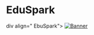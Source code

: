 # EduSpark
div align="  EbuSpark">
  <a href="https://github.com/knwlde/EduSpark">
    <img src="img/画板3.png" alt="Banner">
  </a>
</div>
